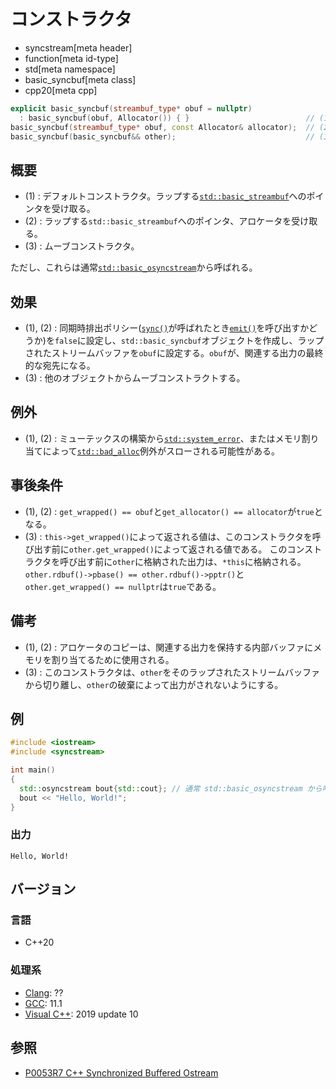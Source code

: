 # コンストラクタ
* syncstream[meta header]
* function[meta id-type]
* std[meta namespace]
* basic_syncbuf[meta class]
* cpp20[meta cpp]


```cpp
explicit basic_syncbuf(streambuf_type* obuf = nullptr) 
  : basic_syncbuf(obuf, Allocator()) { }                          // (1)
basic_syncbuf(streambuf_type* obuf, const Allocator& allocator);  // (2)
basic_syncbuf(basic_syncbuf&& other);                             // (3)
```

## 概要
- (1) : デフォルトコンストラクタ。ラップする[`std::basic_streambuf`](../../streambuf/basic_streambuf.md)へのポインタを受け取る。
- (2) : ラップする`std::basic_streambuf`へのポインタ、アロケータを受け取る。
- (3) : ムーブコンストラクタ。

ただし、これらは通常[`std::basic_osyncstream`](../basic_osyncstream.md)から呼ばれる。


## 効果
- (1), (2) : 同期時排出ポリシー([`sync()`](sync.md)が呼ばれたとき[`emit()`](emit.md)を呼び出すかどうか)を`false`に設定し、`std::basic_syncbuf`オブジェクトを作成し、ラップされたストリームバッファを`obuf`に設定する。`obuf`が、関連する出力の最終的な宛先になる。
- (3) : 他のオブジェクトからムーブコンストラクトする。


## 例外
- (1), (2) : ミューテックスの構築から[`std::system_error`](../../system_error/system_error.md)、またはメモリ割り当てによって[`std::bad_alloc`](../../new/bad_alloc.md)例外がスローされる可能性がある。


## 事後条件
- (1), (2) : `get_wrapped() == obuf`と`get_allocator() == allocator`が`true`となる。
- (3) : `this->get_wrapped()`によって返される値は、このコンストラクタを呼び出す前に`other.get_wrapped()`によって返される値である。
このコンストラクタを呼び出す前に`other`に格納された出力は、`*this`に格納される。
`other.rdbuf()->pbase() == other.rdbuf()->pptr()`と`other.get_wrapped() == nullptr`は`true`である。


## 備考
- (1), (2) : アロケータのコピーは、関連する出力を保持する内部バッファにメモリを割り当てるために使用される。
- (3) : このコンストラクタは、`other`をそのラップされたストリームバッファから切り離し、`other`の破棄によって出力がされないようにする。


## 例
```cpp example
#include <iostream>
#include <syncstream>

int main()
{
  std::osyncstream bout{std::cout}; // 通常 std::basic_osyncstream から呼ばれる。
  bout << "Hello, World!";
}
```

### 出力
```
Hello, World!
```


## バージョン
### 言語
- C++20

### 処理系
- [Clang](/implementation.md#clang): ??
- [GCC](/implementation.md#gcc): 11.1
- [Visual C++](/implementation.md#visual_cpp): 2019 update 10


## 参照
- [P0053R7 C++ Synchronized Buffered Ostream](http://www.open-std.org/jtc1/sc22/wg21/docs/papers/2017/p0053r7.pdf)
